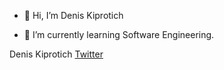 - 👋 Hi, I’m Denis Kiprotich
<!--- 👀 I’m interested in ...--->
- 🌱 I’m currently learning Software Engineering.
<!--- 💞️ I’m looking to collaborate on ...--->
<!--- 📫 How to reach me--->

<!---
kiprotich-denis/kiprotich-denis is a ✨ special ✨ repository because its `README.md` (this file) appears on your GitHub profile.
You can click the Preview link to take a look at your changes.
--->
Denis Kiprotich [Twitter](https://twitter.com/denistoo95)
